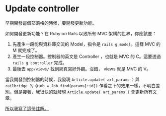 # Update controller

早期開發這個部落格的時候，要開發更新功能。

如何開發更新功能？在 Ruby on Rails 以致所有 MVC 架構的世界，你應該要：

1. 先產生一段能與資料庫交流的 Model，指令是 `rails g model`。這樣 MVC 的 M 就完成了。
2. 產生一段控制器。控制器的英文是 Controller ，也就是 MVC 的 C。這要透過 `rails g controller` 完成。
3. 最後去 `app/views/` 找到網頁寫好外觀。沒錯， views 就是 MVC 的 V。

當我開發到控制器的時候，我發現 `Article.update( art_params )` 與 `railbridge 的 @job = Job.find(params[:id])` 乍看之下的效果一樣，不明白差別。但是接著，我很快的就發現 `Article.update( art_params )` 會更新所有文章。

[所以我寫了這份註解。](https://github.com/iigmir/iismmx-rails-blog/commit/bd74bf7d19b237fd742aa73461b3cdd6b872c782#diff-a9812d4e3b1838fb7f02de4aa31d8033)